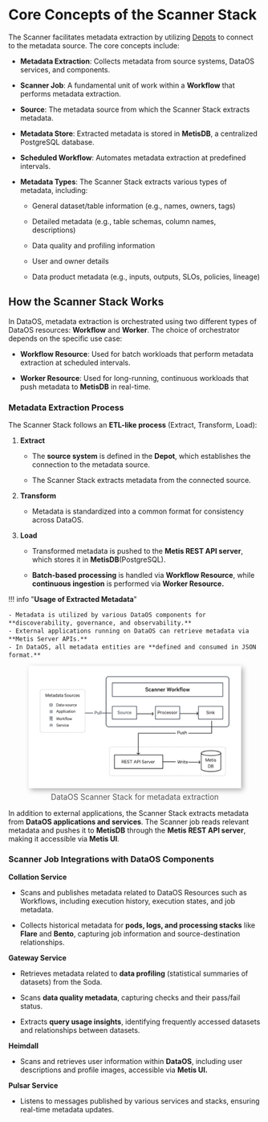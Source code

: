 # Core Concepts of the Scanner Stack

The Scanner facilitates metadata extraction by utilizing [Depots](/resources/depot/) to connect to the metadata source.  The core concepts include:

* **Metadata Extraction**: Collects metadata from source systems, DataOS services, and components.

* **Scanner Job**: A fundamental unit of work within a **Workflow** that performs metadata extraction.

* **Source**: The metadata source from which the Scanner Stack extracts metadata.

* **Metadata Store**: Extracted metadata is stored in **MetisDB**, a centralized PostgreSQL database.

* **Scheduled Workflow**: Automates metadata extraction at predefined intervals.

* **Metadata Types**: The Scanner Stack extracts various types of metadata, including:

    * General dataset/table information (e.g., names, owners, tags)

    * Detailed metadata (e.g., table schemas, column names, descriptions)

    * Data quality and profiling information

    * User and owner details

    * Data product metadata (e.g., inputs, outputs, SLOs, policies, lineage)

## How the Scanner Stack Works

In DataOS, metadata extraction is orchestrated using two different types of DataOS resources: **Workflow** and **Worker**. The choice of orchestrator depends on the specific use case:

* **Workflow Resource**: Used for batch workloads that perform metadata extraction at scheduled intervals.

* **Worker Resource**: Used for long-running, continuous workloads that push metadata to **MetisDB** in real-time.

### **Metadata Extraction Process**

The Scanner Stack follows an **ETL-like process** (Extract, Transform, Load):

1. **Extract**

    * The **source system** is defined in the **Depot**, which establishes the connection to the metadata source.

    * The Scanner Stack extracts metadata from the connected source.

2. **Transform**

    * Metadata is standardized into a common format for consistency across DataOS.

3. **Load**

    * Transformed metadata is pushed to the **Metis REST API server**, which stores it in **MetisDB**(PostgreSQL).

    * **Batch-based processing** is handled via **Workflow Resource**, while **continuous ingestion** is performed via **Worker Resource.**

!!! info "**Usage of Extracted Metadata**"

    - Metadata is utilized by various DataOS components for **discoverability, governance, and observability.**
    - External applications running on DataOS can retrieve metadata via **Metis Server APIs.**
    - In DataOS, all metadata entities are **defined and consumed in JSON format.**
    
    
<figure style="text-align: center;">
  <img src="/resources/stacks/scanner/scanner_img/scanner_framework.png" class="center" style="width:45rem; display: block; margin: 0 auto; box-shadow: 4px 4px 10px rgba(0, 0, 0, 0.3);" />
  <figcaption style="margin-top: 0.5rem; font-size: 0.95rem; color: #555;">
    DataOS Scanner Stack for metadata extraction
  </figcaption>
</figure>


In addition to external applications, the Scanner Stack extracts metadata from **DataOS applications and services**. The Scanner job reads relevant metadata and pushes it to **MetisDB** through the **Metis REST API server**, making it accessible via **Metis UI**.⁠

### **Scanner Job Integrations with DataOS Components**

**Collation Service**

* Scans and publishes metadata related to DataOS Resources such as Workflows, including execution history, execution states, and job metadata.

* Collects historical metadata for **pods, logs, and processing stacks** like **Flare** and **Bento**, capturing job information and source-destination relationships.


**Gateway Service**

* Retrieves metadata related to **data profiling** (statistical summaries of datasets) from the Soda.

* Scans **data quality metadata**, capturing checks and their pass/fail status.

* Extracts **query usage insights**, identifying frequently accessed datasets and relationships between datasets.


**Heimdall**

* Scans and retrieves user information within **DataOS**, including user descriptions and profile images, accessible via **Metis UI.** 


**Pulsar Service**

* Listens to messages published by various services and stacks, ensuring real-time metadata updates.




